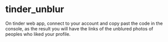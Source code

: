 # tinder_unblur
On tinder web app, connect to your account and copy past the code in the console, as the result you will have the links of the unblured photos of peoples who liked your profile.
